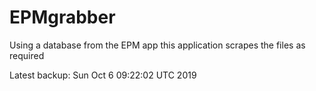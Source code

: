 # EPMgrabber
Using a database from the EPM app this application scrapes the files as required


Latest backup: Sun Oct 6 09:22:02 UTC 2019

